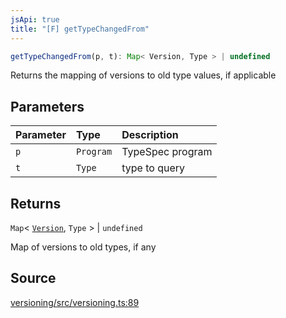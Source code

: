 ```yaml
---
jsApi: true
title: "[F] getTypeChangedFrom"
---
```


```ts
getTypeChangedFrom(p, t): Map< Version, Type > | undefined
```

Returns the mapping of versions to old type values, if applicable

## Parameters

| Parameter | Type      | Description      |
| :-------- | :-------- | :--------------- |
| `p`       | `Program` | TypeSpec program |
| `t`       | `Type`    | type to query    |

## Returns

`Map`< [`Version`](Interface.Version.md), `Type` \> \| `undefined`

Map of versions to old types, if any

## Source

[versioning/src/versioning.ts:89](https://github.com/markcowl/cadl/blob/3db15286/packages/versioning/src/versioning.ts#L89)
